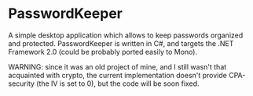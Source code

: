 # PasswordKeeper
A simple desktop application which allows to keep passwords organized and protected.
PasswordKeeper is written in C#, and targets the .NET Framework 2.0 (could be probably ported easily to Mono).

WARNING: since it was an old project of mine, and I still wasn't that acquainted with crypto, the current implementation doesn't provide CPA-security (the IV is set to 0), but the code will be soon fixed.
